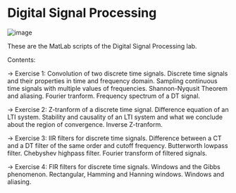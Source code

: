 # Digital Signal Processing

![image](https://user-images.githubusercontent.com/83914255/201235501-77d211be-6cde-4084-a276-def86b2732b4.png)

These are the MatLab scripts of the Digital Signal Processing lab. 

Contents:

-> Exercise 1:
  Convolution of two discrete time signals.
  Discrete time signals and their properties in time and frequency domain.
  Sampling continuous time signals with multiple values of frequencies. 
  Shannon-Nyqusit Theorem and aliasing.
  Fourier tranform.
  Frequency spectrum of a DT signal.
   
-> Exercise 2:
  Z-tranform of a discrete time signal.
  Difference equation of an LTI system.
  Stability and causality of an LTI system and what we conclude about the region of convergence.
  Inverse Z-tranform.
  
-> Exercise 3:
  IIR filters for discrete time signals.
  Difference between a CT and a DT filter of the same order and cutoff frequency.
  Butterworth lowpass filter.
  Chebyshev highpass filter.
  Fourier transform of filtered signals.

-> Exercise 4:
  FIR filters for discrete time signals.
  Windows and the Gibbs phenomenon.
  Rectangular, Hamming and Hanning windows.
  Windows and aliasing.
